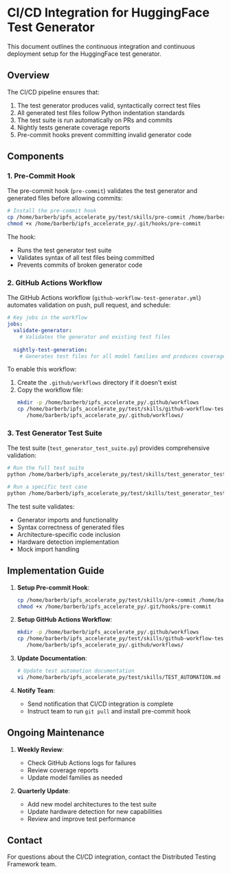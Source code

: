 # CI/CD Integration for HuggingFace Test Generator

This document outlines the continuous integration and continuous deployment setup for the HuggingFace test generator.

## Overview

The CI/CD pipeline ensures that:
1. The test generator produces valid, syntactically correct test files
2. All generated test files follow Python indentation standards
3. The test suite is run automatically on PRs and commits
4. Nightly tests generate coverage reports
5. Pre-commit hooks prevent committing invalid generator code

## Components

### 1. Pre-Commit Hook

The pre-commit hook (`pre-commit`) validates the test generator and generated files before allowing commits:

```bash
# Install the pre-commit hook
cp /home/barberb/ipfs_accelerate_py/test/skills/pre-commit /home/barberb/ipfs_accelerate_py/.git/hooks/pre-commit
chmod +x /home/barberb/ipfs_accelerate_py/.git/hooks/pre-commit
```

The hook:
- Runs the test generator test suite
- Validates syntax of all test files being committed
- Prevents commits of broken generator code

### 2. GitHub Actions Workflow

The GitHub Actions workflow (`github-workflow-test-generator.yml`) automates validation on push, pull request, and schedule:

```yaml
# Key jobs in the workflow
jobs:
  validate-generator:
    # Validates the generator and existing test files
  
  nightly-test-generation:
    # Generates test files for all model families and produces coverage reports
```

To enable this workflow:
1. Create the `.github/workflows` directory if it doesn't exist
2. Copy the workflow file:
   ```bash
   mkdir -p /home/barberb/ipfs_accelerate_py/.github/workflows
   cp /home/barberb/ipfs_accelerate_py/test/skills/github-workflow-test-generator.yml \
      /home/barberb/ipfs_accelerate_py/.github/workflows/
   ```

### 3. Test Generator Test Suite

The test suite (`test_generator_test_suite.py`) provides comprehensive validation:

```bash
# Run the full test suite
python /home/barberb/ipfs_accelerate_py/test/skills/test_generator_test_suite.py

# Run a specific test case
python /home/barberb/ipfs_accelerate_py/test/skills/test_generator_test_suite.py TestGeneratorTestCase.test_file_generation
```

The test suite validates:
- Generator imports and functionality
- Syntax correctness of generated files
- Architecture-specific code inclusion
- Hardware detection implementation
- Mock import handling

## Implementation Guide

1. **Setup Pre-commit Hook**:
   ```bash
   cp /home/barberb/ipfs_accelerate_py/test/skills/pre-commit /home/barberb/ipfs_accelerate_py/.git/hooks/pre-commit
   chmod +x /home/barberb/ipfs_accelerate_py/.git/hooks/pre-commit
   ```

2. **Setup GitHub Actions Workflow**:
   ```bash
   mkdir -p /home/barberb/ipfs_accelerate_py/.github/workflows
   cp /home/barberb/ipfs_accelerate_py/test/skills/github-workflow-test-generator.yml \
      /home/barberb/ipfs_accelerate_py/.github/workflows/
   ```

3. **Update Documentation**:
   ```bash
   # Update test automation documentation
   vi /home/barberb/ipfs_accelerate_py/test/skills/TEST_AUTOMATION.md
   ```

4. **Notify Team**:
   - Send notification that CI/CD integration is complete
   - Instruct team to run `git pull` and install pre-commit hook

## Ongoing Maintenance

1. **Weekly Review**:
   - Check GitHub Actions logs for failures
   - Review coverage reports
   - Update model families as needed

2. **Quarterly Update**:
   - Add new model architectures to the test suite
   - Update hardware detection for new capabilities
   - Review and improve test performance

## Contact

For questions about the CI/CD integration, contact the Distributed Testing Framework team.